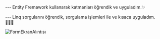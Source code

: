 --- Entity Fremawork kullanarak katmanları öğrendik ve uyguladım.✨


--- Linq sorgularını öğrendik, sorgulama işlemleri ile ve kısaca uyguladım. 👩🏻‍💻


![FormEkranAlıntısı](https://github.com/user-attachments/assets/a3fefb7a-2110-43e4-b47e-90407b58110a)
